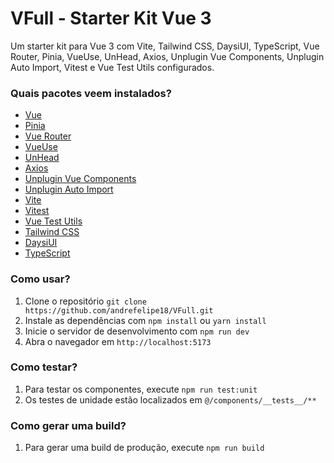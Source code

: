 # VFull - Starter Kit Vue 3

Um starter kit para Vue 3 com Vite, Tailwind CSS, DaysiUI, TypeScript, Vue Router, Pinia, VueUse, UnHead, Axios, Unplugin Vue Components, Unplugin Auto Import, Vitest e Vue Test Utils configurados.
### Quais pacotes veem instalados?
- [Vue](https://vuejs.org/)
- [Pinia](https://pinia.esm.dev/)
- [Vue Router](https://router.vuejs.org/)
- [VueUse](https://vueuse.org/)
- [UnHead](https://unhead.harlanzw.com/guide/getting-started/how-it-works)
- [Axios](https://axios-http.com/)
- [Unplugin Vue Components](https://github.com/antfu/unplugin-vue-components)
- [Unplugin Auto Import](https://github.com/antfu/unplugin-auto-import)
- [Vite](https://vitejs.dev/)
- [Vitest](https://vitest.dev/guide/)
- [Vue Test Utils](https://next.vue-test-utils.vuejs.org/)
- [Tailwind CSS](https://tailwindcss.com/)
- [DaysiUI](https://daisyui.com/)
- [TypeScript](https://www.typescriptlang.org/)

### Como usar?
1. Clone o repositório ` git clone https://github.com/andrefelipe18/VFull.git `
2. Instale as dependências com `npm install` ou `yarn install`
3. Inicie o servidor de desenvolvimento com `npm run dev`
4. Abra o navegador em `http://localhost:5173`

### Como testar?
1. Para testar os componentes, execute `npm run test:unit`
2. Os testes de unidade estão localizados em `@/components/__tests__/**`

### Como gerar uma build?
1. Para gerar uma build de produção, execute `npm run build`
